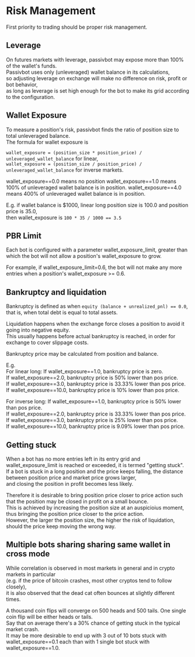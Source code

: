 # Risk Management

First priority to trading should be proper risk management.

## Leverage

On futures markets with leverage, passivbot may expose more than 100% of the wallet's funds.  
Passivbot uses only (unleveraged) wallet balance in its calculations,  
so adjusting leverage on exchange will make no difference on risk, profit or bot behavior,  
as long as leverage is set high enough for the bot to make its grid according to the configuration.

## Wallet Exposure

To measure a position's risk, passivbot finds the ratio of position size to total unleveraged balance.  
The formula for wallet exposure is

`wallet_exposure = (position_size * position_price) / unleveraged_wallet_balance` for linear,  
`wallet_exposure = (position_size / position_price) / unleveraged_wallet_balance` for inverse markets.

wallet_exposure==0.0 means no position
wallet_exposure==1.0 means 100% of unleveraged wallet balance is in position.
wallet_exposure==4.0 means 400% of unleveraged wallet balance is in position.

E.g. if wallet balance is $1000, linear long position size is 100.0 and position price is 35.0,  
then wallet_exposure is `100 * 35 / 1000 == 3.5`

## PBR Limit

Each bot is configured with a parameter wallet_exposure_limit, greater than which the bot will not allow a position's wallet_exposure to grow.

For example, if wallet_exposure_limit=0.6, the bot will not make any more entries when a position's wallet_exposure >= 0.6.

## Bankruptcy and liquidation

Bankruptcy is defined as when `equity (balance + unrealized_pnl) == 0.0`, that is, when total debt is equal to total assets.

Liquidation happens when the exchange force closes a position to avoid it going into negative equity.  
This usually happens before actual bankruptcy is reached, in order for exchange to cover slippage costs.

Bankruptcy price may be calculated from position and balance.

E.g.  
For linear long:
If wallet_exposure==1.0, bankruptcy price is zero.  
If wallet_exposure==2.0, bankruptcy price is 50% lower than pos price.  
If wallet_exposure==3.0, bankruptcy price is 33.33% lower than pos price.  
If wallet_exposure==10.0, bankruptcy price is 10% lower than pos price.  

For inverse long:
If wallet_exposure==1.0, bankruptcy price is 50% lower than pos price.  
If wallet_exposure==2.0, bankruptcy price is 33.33% lower than pos price.  
If wallet_exposure==3.0, bankruptcy price is 25% lower than pos price.  
If wallet_exposure==10.0, bankruptcy price is 9.09% lower than pos price.  


## Getting stuck

When a bot has no more entries left in its entry grid and wallet_exposure_limit is reached or exceeded, it is termed "getting stuck".  
If a bot is stuck in a long position and the price keeps falling, the distance between position price and market price grows larger,  
and closing the position in profit becomes less likely.

Therefore it is desirable to bring position price closer to price action such that the position may be closed in profit on a small bounce.  
This is achieved by increasing the position size at an auspicioius moment, thus bringing the position price closer to the price action.  
However, the larger the position size, the higher the risk of liquidation, should the price keep moving the wrong way.

## Multiple bots sharing sharing same wallet in cross mode

While correlation is observed in most markets in general and in crypto markets in particular  
(e.g. if the price of bitcoin crashes, most other cryptos tend to follow closely),  
it is also observed that the dead cat often bounces at slightly different times.

A thousand coin flips will converge on 500 heads and 500 tails.  One single coin flip will be either heads or tails.  
Say that on average there's a 30% chance of getting stuck in the typical market crash.  
It may be more desirable to end up with 3 out of 10 bots stuck with wallet_exposure==0.1 each than with 1 single bot stuck with wallet_exposure==1.0.


